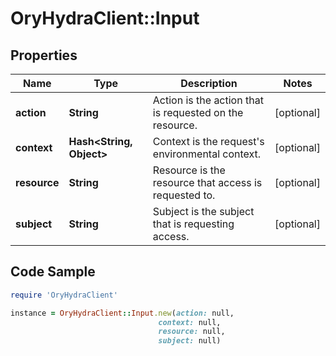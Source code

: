 # OryHydraClient::Input

## Properties

Name | Type | Description | Notes
------------ | ------------- | ------------- | -------------
**action** | **String** | Action is the action that is requested on the resource. | [optional] 
**context** | **Hash&lt;String, Object&gt;** | Context is the request&#39;s environmental context. | [optional] 
**resource** | **String** | Resource is the resource that access is requested to. | [optional] 
**subject** | **String** | Subject is the subject that is requesting access. | [optional] 

## Code Sample

```ruby
require 'OryHydraClient'

instance = OryHydraClient::Input.new(action: null,
                                 context: null,
                                 resource: null,
                                 subject: null)
```


